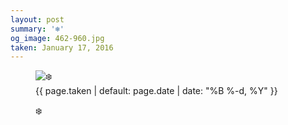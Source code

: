 ```yaml
---
layout: post
summary: '❄️'
og_image: 462-960.jpg
taken: January 17, 2016
---
```


<figure class="post" data-src="{{ site.assets_url }}/{{ page.og_image }}">
<img alt="❄️" sizes="(min-width: 700px) 50vw, calc(100vw - 2rem)" src="{{ site.assets_url }}/462-480.jpg" srcset="{{ site.assets_url }}/462-960.jpg 960w, {{ site.assets_url }}/462-720.jpg 720w, {{ site.assets_url }}/462-480.jpg 480w, {{ site.assets_url }}/462-240.jpg 240w"/>
<figcaption>
<time>{{ page.taken | default: page.date | date: "%B %-d, %Y" }}</time>
<p>❄️</p>
</figcaption>
</figure>
